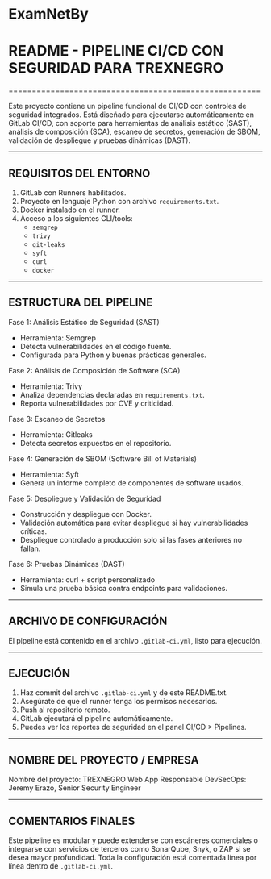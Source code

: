 # ExamNetBy
# README - PIPELINE CI/CD CON SEGURIDAD PARA TREXNEGRO
======================================================

Este proyecto contiene un pipeline funcional de CI/CD con controles de seguridad integrados. Está diseñado para ejecutarse automáticamente en GitLab CI/CD, con soporte para herramientas de análisis estático (SAST), análisis de composición (SCA), escaneo de secretos, generación de SBOM, validación de despliegue y pruebas dinámicas (DAST).

----------------------------------------
REQUISITOS DEL ENTORNO
----------------------------------------

1. GitLab con Runners habilitados.
2. Proyecto en lenguaje Python con archivo `requirements.txt`.
3. Docker instalado en el runner.
4. Acceso a los siguientes CLI/tools:
   - `semgrep`
   - `trivy`
   - `git-leaks`
   - `syft`
   - `curl`
   - `docker`

----------------------------------------
ESTRUCTURA DEL PIPELINE
----------------------------------------

Fase 1: Análisis Estático de Seguridad (SAST)
- Herramienta: Semgrep
- Detecta vulnerabilidades en el código fuente.
- Configurada para Python y buenas prácticas generales.

Fase 2: Análisis de Composición de Software (SCA)
- Herramienta: Trivy
- Analiza dependencias declaradas en `requirements.txt`.
- Reporta vulnerabilidades por CVE y criticidad.

Fase 3: Escaneo de Secretos
- Herramienta: Gitleaks
- Detecta secretos expuestos en el repositorio.

Fase 4: Generación de SBOM (Software Bill of Materials)
- Herramienta: Syft
- Genera un informe completo de componentes de software usados.

Fase 5: Despliegue y Validación de Seguridad
- Construcción y despliegue con Docker.
- Validación automática para evitar despliegue si hay vulnerabilidades críticas.
- Despliegue controlado a producción solo si las fases anteriores no fallan.

Fase 6: Pruebas Dinámicas (DAST)
- Herramienta: curl + script personalizado
- Simula una prueba básica contra endpoints para validaciones.

----------------------------------------
ARCHIVO DE CONFIGURACIÓN
----------------------------------------

El pipeline está contenido en el archivo `.gitlab-ci.yml`, listo para ejecución.

----------------------------------------
EJECUCIÓN
----------------------------------------

1. Haz commit del archivo `.gitlab-ci.yml` y de este README.txt.
2. Asegúrate de que el runner tenga los permisos necesarios.
3. Push al repositorio remoto.
4. GitLab ejecutará el pipeline automáticamente.
5. Puedes ver los reportes de seguridad en el panel CI/CD > Pipelines.

----------------------------------------
NOMBRE DEL PROYECTO / EMPRESA
----------------------------------------

Nombre del proyecto: TREXNEGRO Web App
Responsable DevSecOps: Jeremy Erazo, Senior Security Engineer

----------------------------------------
COMENTARIOS FINALES
----------------------------------------

Este pipeline es modular y puede extenderse con escáneres comerciales o integrarse con servicios de terceros como SonarQube, Snyk, o ZAP si se desea mayor profundidad. Toda la configuración está comentada línea por línea dentro de `.gitlab-ci.yml`.
